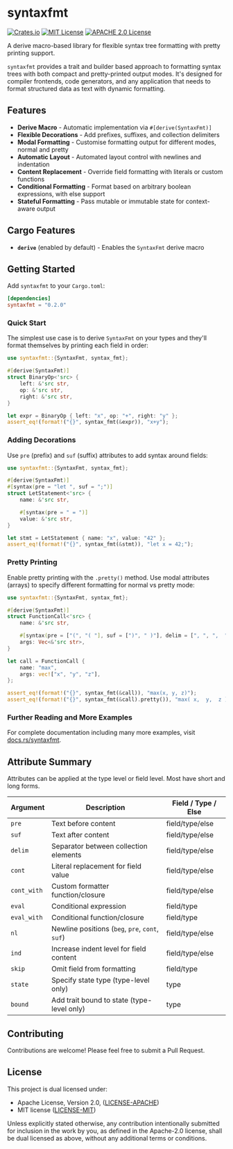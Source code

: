 # syntaxfmt

[![Crates.io](https://img.shields.io/crates/d/syntaxfmt.svg)](https://crates.io/crates/syntaxfmt)
[![MIT License](https://img.shields.io/badge/license-MIT-brightgreen)](LICENSE-MIT)
[![APACHE 2.0 License](https://img.shields.io/badge/license-APACHE%202.0-brightgreen)](LICENSE-APACHE)

A derive macro-based library for flexible syntax tree formatting with pretty printing support.

`syntaxfmt` provides a trait and builder based approach to formatting syntax trees with both compact and pretty-printed output modes. It's designed for compiler frontends, code generators, and any application that needs to format structured data as text with dynamic formatting.

## Features

- **Derive Macro** - Automatic implementation via `#[derive(SyntaxFmt)]`
- **Flexible Decorations** - Add prefixes, suffixes, and collection delimiters
- **Modal Formatting** - Customise formatting output for different modes, normal and pretty
- **Automatic Layout** - Automated layout control with newlines and indentation
- **Content Replacement** - Override field formatting with literals or custom functions
- **Conditional Formatting** - Format based on arbitrary boolean expressions, with else support
- **Stateful Formatting** - Pass mutable or immutable state for context-aware output

## Cargo Features

- **`derive`** (enabled by default) - Enables the `SyntaxFmt` derive macro

## Getting Started

Add `syntaxfmt` to your `Cargo.toml`:

```toml
[dependencies]
syntaxfmt = "0.2.0"
```

### Quick Start

The simplest use case is to derive `SyntaxFmt` on your types and they'll format themselves by printing each field in order:

```rust
use syntaxfmt::{SyntaxFmt, syntax_fmt};

#[derive(SyntaxFmt)]
struct BinaryOp<'src> {
    left: &'src str,
    op: &'src str,
    right: &'src str,
}

let expr = BinaryOp { left: "x", op: "+", right: "y" };
assert_eq!(format!("{}", syntax_fmt(&expr)), "x+y");
```

### Adding Decorations

Use `pre` (prefix) and `suf` (suffix) attributes to add syntax around fields:

```rust
use syntaxfmt::{SyntaxFmt, syntax_fmt};

#[derive(SyntaxFmt)]
#[syntax(pre = "let ", suf = ";")]
struct LetStatement<'src> {
    name: &'src str,

    #[syntax(pre = " = ")]
    value: &'src str,
}

let stmt = LetStatement { name: "x", value: "42" };
assert_eq!(format!("{}", syntax_fmt(&stmt)), "let x = 42;");
```

### Pretty Printing

Enable pretty printing with the `.pretty()` method. Use modal attributes (arrays) to specify different formatting for normal vs pretty mode:

```rust
use syntaxfmt::{SyntaxFmt, syntax_fmt};

#[derive(SyntaxFmt)]
struct FunctionCall<'src> {
    name: &'src str,

    #[syntax(pre = ["(", "( "], suf = [")", " )"], delim = [", ", ",  "])]
    args: Vec<&'src str>,
}

let call = FunctionCall {
    name: "max",
    args: vec!["x", "y", "z"],
};

assert_eq!(format!("{}", syntax_fmt(&call)), "max(x, y, z)");
assert_eq!(format!("{}", syntax_fmt(&call).pretty()), "max( x,  y,  z )");
```

### Further Reading and More Examples

For complete documentation including many more examples, visit [docs.rs/syntaxfmt](https://docs.rs/syntaxfmt).

## Attribute Summary

Attributes can be applied at the type level or field level. Most have short and long forms.

| Argument | Description | Field / Type / Else |
|----------|-------------|---------------------|
| `pre` | Text before content | field/type/else |
| `suf` | Text after content | field/type/else |
| `delim` | Separator between collection elements | field/type/else |
| `cont` | Literal replacement for field value | field/type/else |
| `cont_with` | Custom formatter function/closure | field/type/else |
| `eval` | Conditional expression | field/type |
| `eval_with` | Conditional function/closure | field/type |
| `nl` | Newline positions (`beg`, `pre`, `cont`, `suf`) | field/type/else |
| `ind` | Increase indent level for field content | field/type/else |
| `skip` | Omit field from formatting | field/type |
| `state` | Specify state type (type-level only) | type |
| `bound` | Add trait bound to state (type-level only) | type |

## Contributing

Contributions are welcome! Please feel free to submit a Pull Request.

## License

This project is dual licensed under:

- Apache License, Version 2.0, ([LICENSE-APACHE](LICENSE-APACHE))
- MIT license ([LICENSE-MIT](LICENSE-MIT))

Unless explicitly stated otherwise, any contribution intentionally submitted for inclusion in the work by you, as defined in the Apache-2.0 license, shall be dual licensed as above, without any additional terms or conditions.
